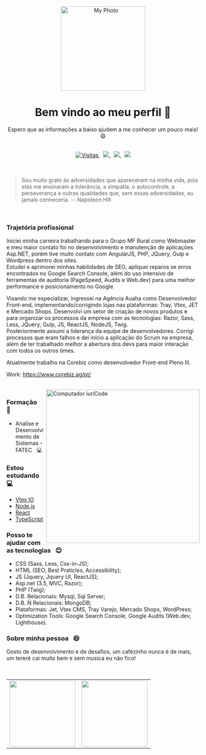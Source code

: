 <!--
**JhowArenas/JhowArenas** is a ✨ _special_ ✨ repository because its `README.md` (this file) appears on your GitHub profile.

Here are some ideas to get you started:

- 🔭 I’m currently working on ...
- 🌱 I’m currently learning ...
- 👯 I’m looking to collaborate on ...
- 🤔 I’m looking for help with ...
- 💬 Ask me about ...
- 📫 How to reach me: ...
- 😄 Pronouns: ...
- ⚡ Fun fact: ...
-->
<head>
    <link rel="stylesheet" href="jhowarenas.css" />
</head>

<body>
<div align="center">

<a href="https://www.linkedin.com/in/jhowarenas/" target="_blank" rel="noopener noreferrer">
<img src="https://avatars.githubusercontent.com/u/33754192?v=4" width="220" height="220" alt="My Photo">
</a>

# Bem vindo ao meu perfil 👋
Espero que as informações a baixo ajudem a me conhecer um pouco mais! 😄

</div>
<br />
<div align="center">

<a href="https://github.com/jhowarenas">
<img src="https://komarev.com/ghpvc/?username=jhowarenas&style=flat-square" alt="Visitas">
</a>
&nbsp;
<a target="_blank" href="https://www.linkedin.com/in/jhowarenas/" alt="Linkedin">
<img src="https://img.shields.io/badge/-Jonathan Arenas-0e76a8?style=flat-square&logo=Linkedin&logoColor=white&link=www.linkedin.com/in/jhowarenas/" />
</a>
&nbsp;
<a target="_blank" href="https://api.whatsapp.com/send?phone=5514981572661" alt="WhatsApp">
<img src="https://img.shields.io/badge/-WhatsApp-25d366?style=flat-square&labelColor=25d366&logo=whatsapp&logoColor=white&link=https://api.whatsapp.com/send?phone=5514981572661" />
</a>
&nbsp;
<a href="mailto:jonat.arenas@hotmail.com">
<img src="https://img.shields.io/badge/-Email-0078D4?style=flat-square&logo=MicrosoftOutlook&logoColor=white&link=mailto:jonat.arenas@hotmail.com">
</a>

</div>
<br /><br />

> Sou muito grato às adversidades que apareceram na minha vida, pois elas me ensinaram a tolerância, a simpatia, o autocontrole, a perseverança e outras qualidades que, sem essas adversidades, eu jamais conheceria. -- Napoleon Hill

<br />

### Trajetória profissional
Iniciei minha carreira trabalhando para o Grupo MF Rural como Webmaster e meu maior contato foi no desenvolvimento e manutenção de aplicações Asp.NET, porém tive muito contato com AngularJS, PHP, JQuery, Gulp e Wordpress dentro dos sites.<br />
Estudei e aprimorei minhas habilidades de SEO, apliquei reparos se erros encontrados no Google Search Console, além do uso intensivo de ferramentas de auditoria (PageSpeed, Audits e Web.dev) para uma melhor performance e posicionamento no Google

Visando me especializar, ingressei na Agência Auaha como Desenvolvedor Front-end, implementando/corrigindo lojas nas plataformas: Tray, Vtex, JET e Mercado Shops.
Desenvolvi um setor de criação de novos produtos e para organizar os processos da empresa com as tecnologias: Razor, Sass, Less, JQuery, Gulp, JS, ReactJS, NodeJS, Twig. <br />
Posteriormente assumi a liderança da equipe de desenvolvedores. Corrigi processos que eram falhos e dei início a aplicação do Scrum na empresa, além de ter trabalhado melhor a abertura dos devs para maior interação com todos os outros times.

Atualmente trabalho na Corebiz como desenvolvedor Front-end Pleno III.

Work: https://www.corebiz.ag/pt/

<br />

<img src="https://media1.giphy.com/media/gh0RRgkTXedvF0pDc0/giphy.gif" width="400px" max-width="400px" min-width="400px" align="right" alt="Computador iuriCode">
<div align="left">

### Formação &nbsp; :blue_book:
- Analise e Desenvolvimento de Sistemas - FATEC &nbsp; :computer:

### Estou estudando &nbsp; :computer:
- [Vtex IO](https://vtex.io/)
- [Node.js](https://nodejs.org/en/)
- [React](https://pt-br.reactjs.org/?text_color:#000)
- [TypeScript](https://www.typescriptlang.org/)

### Posso te ajudar com as tecnologias &nbsp; :blush:
- CSS (Sass, Less, Css-in-JS);
- HTML (SEO, Best Praticles, Accessibility);
- JS (Jquery, Jquery UI, ReactJS);
- Asp.net (3.5, MVC, Razor);
- PHP (Twig);
- D.B. Relacionais: Mysql, Sql Server;
- D.B. Ñ Relacionais: MongoDB;
- Plataformas: Jet, Vtex CMS, Tray Varejo, Mercado Shops, WordPress;
- Optimization Tools: Google Search Console, Google Audits (Web.dev, Lighthouse).

### Sobre minha pessoa &nbsp; 😄
Gosto de desenvolvimento e de desafios, um cafézinho nunca é de mais, um tereré cai muito bem e sem musica eu não fico!
</div>

<br />

<table align='left'>
<row>
<td>
    <img height='172' src='https://github-readme-stats.vercel.app/api?username=jhowarenas&show_icons=true&theme=dark'>
</td>
<td>
    <img height='172' src='https://github-readme-stats.vercel.app/api/top-langs/?username=jhowarenas&layout=compact&theme=dark'>
</td>
</row>
</table>
</body>